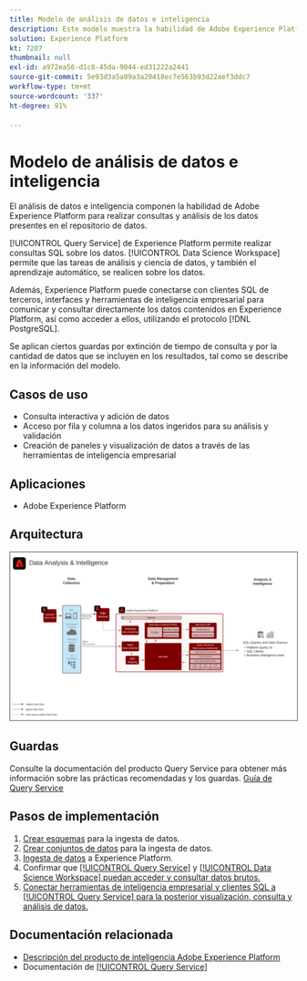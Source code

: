 ```yaml
---
title: Modelo de análisis de datos e inteligencia
description: Este modelo muestra la habilidad de Adobe Experience Platform para realizar consultas y análisis de los datos presentes en el repositorio de datos.
solution: Experience Platform
kt: 7207
thumbnail: null
exl-id: a972ea56-d1c8-45da-9044-ed31222a2441
source-git-commit: 5e93d3a5a09a3a20418ec7e563b93d22aef3ddc7
workflow-type: tm+mt
source-wordcount: '337'
ht-degree: 91%

---
```


# Modelo de análisis de datos e inteligencia

El análisis de datos e inteligencia componen la habilidad de Adobe Experience Platform para realizar consultas y análisis de los datos presentes en el repositorio de datos.

[!UICONTROL Query Service] de Experience Platform permite realizar consultas SQL sobre los datos. [!UICONTROL Data Science Workspace] permite que las tareas de análisis y ciencia de datos, y también el aprendizaje automático, se realicen sobre los datos.

Además, Experience Platform puede conectarse con clientes SQL de terceros, interfaces y herramientas de inteligencia empresarial para comunicar y consultar directamente los datos contenidos en Experience Platform, así como acceder a ellos, utilizando el protocolo [!DNL PostgreSQL].

Se aplican ciertos guardas por extinción de tiempo de consulta y por la cantidad de datos que se incluyen en los resultados, tal como se describe en la información del modelo.

## Casos de uso

* Consulta interactiva y adición de datos
* Acceso por fila y columna a los datos ingeridos para su análisis y validación
* Creación de paneles y visualización de datos a través de las herramientas de inteligencia empresarial

## Aplicaciones

* Adobe Experience Platform

## Arquitectura

<img src="assets/data_exploration.svg" alt="Arquitectura de referencia para el modelo de análisis de datos empresariales y creación de informes" style="border:1px solid #4a4a4a" />

## Guardas

Consulte la documentación del producto Query Service para obtener más información sobre las prácticas recomendadas y los guardas.
[Guía de Query Service](https://experienceleague.adobe.com/docs/experience-platform/query/best-practices/writing-queries.html?lang=es#best-practices)

## Pasos de implementación

1. [Crear esquemas](https://experienceleague.adobe.com/?recommended=ExperiencePlatform-D-1-2021.1.xdm) para la ingesta de datos.
1. [Crear conjuntos de datos](https://experienceleague.adobe.com/docs/platform-learn/tutorials/data-ingestion/create-datasets-and-ingest-data.html?lang=es) para la ingesta de datos.
1. [Ingesta de datos](https://experienceleague.adobe.com/?recommended=ExperiencePlatform-D-1-2020.1.dataingestion&amp;lang=es) a Experience Platform.
1. Confirmar que [[!UICONTROL Query Service]](https://experienceleague.adobe.com/docs/platform-learn/tutorials/queries/explore-data.html?lang=en) y [[!UICONTROL Data Science Workspace] puedan acceder y consultar datos brutos.](https://experienceleague.adobe.com/docs/platform-learn/tutorials/data-science-workspace/load-data-in-jupyterlab-notebooks.html?lang=en)
1. [Conectar herramientas de inteligencia empresarial y clientes SQL a [!UICONTROL Query Service] para la posterior visualización, consulta y análisis de datos.](https://experienceleague.adobe.com/?recommended=ExperiencePlatform-D-1-2021.1.qsvc.dash)

## Documentación relacionada

* [Descripción del producto de inteligencia Adobe Experience Platform](https://helpx.adobe.com/es/legal/product-descriptions/adobe-experience-platform-intelligence---product-description.html)
* Documentación de [[!UICONTROL Query Service]](https://experienceleague.adobe.com/docs/experience-platform/query/home.html?lang=es)

